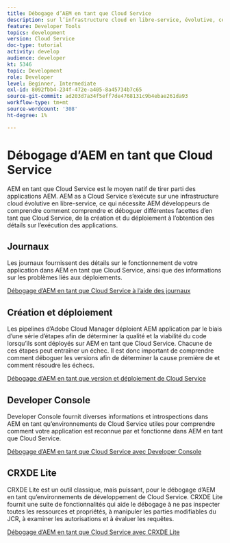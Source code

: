 ```yaml
---
title: Débogage d’AEM en tant que Cloud Service
description: sur l’infrastructure cloud en libre-service, évolutive, ce qui nécessite que les développeurs d’AEM comprennent comment comprendre et déboguer diverses facettes d’AEM en tant que Cloud Service, de la création et du déploiement à l’obtention des détails sur l’exécution des applications d’AEM.
feature: Developer Tools
topics: development
version: Cloud Service
doc-type: tutorial
activity: develop
audience: developer
kt: 5346
topic: Development
role: Developer
level: Beginner, Intermediate
exl-id: 8092fbb4-234f-472e-a405-8a45734b7c65
source-git-commit: ad203d7a34f5eff7de4768131c9b4ebae261da93
workflow-type: tm+mt
source-wordcount: '308'
ht-degree: 1%

---
```


# Débogage d’AEM en tant que Cloud Service

AEM en tant que Cloud Service est le moyen natif de tirer parti des applications AEM. AEM as a Cloud Service s’exécute sur une infrastructure cloud évolutive en libre-service, ce qui nécessite AEM développeurs de comprendre comment comprendre et déboguer différentes facettes d’en tant que Cloud Service, de la création et du déploiement à l’obtention des détails sur l’exécution des applications.

## Journaux

Les journaux fournissent des détails sur le fonctionnement de votre application dans AEM en tant que Cloud Service, ainsi que des informations sur les problèmes liés aux déploiements.

[Débogage d’AEM en tant que Cloud Service à l’aide des journaux](./logs.md)

## Création et déploiement

Les pipelines d’Adobe Cloud Manager déploient AEM application par le biais d’une série d’étapes afin de déterminer la qualité et la viabilité du code lorsqu’ils sont déployés sur AEM en tant que Cloud Service. Chacune de ces étapes peut entraîner un échec. Il est donc important de comprendre comment déboguer les versions afin de déterminer la cause première de et comment résoudre les échecs.

[Débogage d’AEM en tant que version et déploiement de Cloud Service](./build-and-deployment.md)

## Developer Console

Developer Console fournit diverses informations et introspections dans AEM en tant qu’environnements de Cloud Service utiles pour comprendre comment votre application est reconnue par et fonctionne dans AEM en tant que Cloud Service.

[Débogage d’AEM en tant que Cloud Service avec Developer Console](./developer-console.md)

## CRXDE Lite

CRXDE Lite est un outil classique, mais puissant, pour le débogage d’AEM en tant qu’environnements de développement de Cloud Service. CRXDE Lite fournit une suite de fonctionnalités qui aide le débogage à ne pas inspecter toutes les ressources et propriétés, à manipuler les parties modifiables du JCR, à examiner les autorisations et à évaluer les requêtes.

[Débogage d’AEM en tant que Cloud Service avec CRXDE Lite](./crxde-lite.md)
